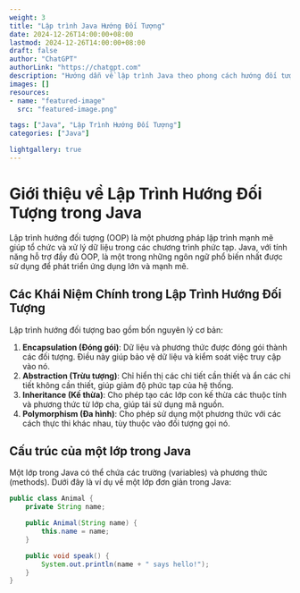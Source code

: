 ```yaml
---
weight: 3
title: "Lập trình Java Hướng Đối Tượng"
date: 2024-12-26T14:00:00+08:00
lastmod: 2024-12-26T14:00:00+08:00
draft: false
author: "ChatGPT"
authorLink: "https://chatgpt.com"
description: "Hướng dẫn về lập trình Java theo phong cách hướng đối tượng"
images: []
resources:
- name: "featured-image"
  src: "featured-image.png"

tags: ["Java", "Lập Trình Hướng Đối Tượng"]
categories: ["Java"]

lightgallery: true
---
```


# Giới thiệu về Lập Trình Hướng Đối Tượng trong Java

Lập trình hướng đối tượng (OOP) là một phương pháp lập trình mạnh mẽ giúp tổ chức và xử lý dữ liệu trong các chương trình phức tạp. Java, với tính năng hỗ trợ đầy đủ OOP, là một trong những ngôn ngữ phổ biến nhất được sử dụng để phát triển ứng dụng lớn và mạnh mẽ.

## Các Khái Niệm Chính trong Lập Trình Hướng Đối Tượng

Lập trình hướng đối tượng bao gồm bốn nguyên lý cơ bản:

1. **Encapsulation (Đóng gói)**: Dữ liệu và phương thức được đóng gói thành các đối tượng. Điều này giúp bảo vệ dữ liệu và kiểm soát việc truy cập vào nó.
2. **Abstraction (Trừu tượng)**: Chỉ hiển thị các chi tiết cần thiết và ẩn các chi tiết không cần thiết, giúp giảm độ phức tạp của hệ thống.
3. **Inheritance (Kế thừa)**: Cho phép tạo các lớp con kế thừa các thuộc tính và phương thức từ lớp cha, giúp tái sử dụng mã nguồn.
4. **Polymorphism (Đa hình)**: Cho phép sử dụng một phương thức với các cách thực thi khác nhau, tùy thuộc vào đối tượng gọi nó.

## Cấu trúc của một lớp trong Java

Một lớp trong Java có thể chứa các trường (variables) và phương thức (methods). Dưới đây là ví dụ về một lớp đơn giản trong Java:

```java
public class Animal {
    private String name;

    public Animal(String name) {
        this.name = name;
    }

    public void speak() {
        System.out.println(name + " says hello!");
    }
}
